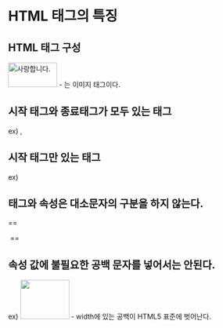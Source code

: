 # HTML 태그의 특징

## HTML 태그 구성

<img src = "heart.jpg" width=100 height="50" alt="사랑합니다."> - <img>는 이미지 태그이다.


## 시작 태그와 종료태그가 모두 있는 태그

ex) <html></html>, <title></title>


## 시작 태그만 있는 태그

ex) <br>


## 태그와 속성은 대소문자의 구분을 하지 않는다.

<html> == <HTML>

<img Src> == <img src>

## 속성 값에 불필요한 공백 문자를 넣어서는 안된다.

ex) <img src = "heart.jpg" width = "100 " height="80"> - width에 있는 공백이 HTML5 표준에 벗어난다.